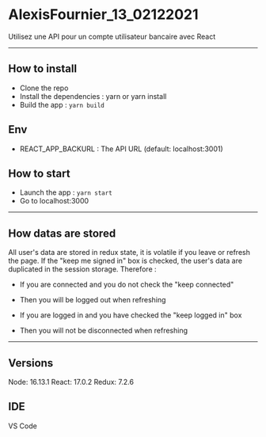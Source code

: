 # AlexisFournier_13_02122021
Utilisez une API pour un compte utilisateur bancaire avec React

--- 

## How to install

- Clone the repo
- Install the dependencies : yarn or yarn install
- Build the app : `yarn build`

## Env

- REACT_APP_BACKURL : The API URL (default: localhost:3001)

## How to start
- Launch the app : `yarn start`
- Go to localhost:3000

--- 

## How datas are stored
All user's data are stored in redux state, it is volatile if you leave or refresh the page.
If the "keep me signed in" box is checked, the user's data are duplicated in the session storage.
Therefore :
- If you are connected and you do not check the "keep connected"
- Then you will be logged out when refreshing

- If you are logged in and you have checked the "keep logged in" box
- Then you will not be disconnected when refreshing

--- 

## Versions
Node: 16.13.1
React: 17.0.2
Redux: 7.2.6

## IDE
VS Code